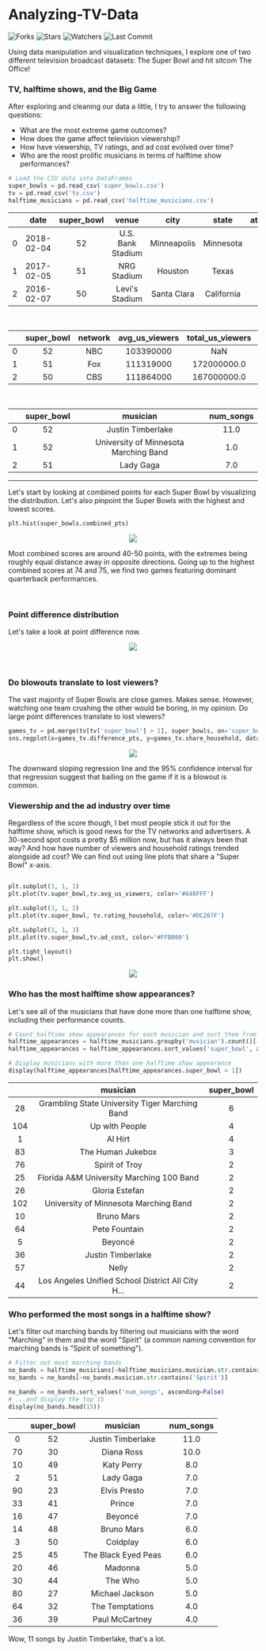 # Analyzing-TV-Data
![Forks](https://img.shields.io/github/forks/shukkkur/Analyzing-TV-Data.svg)
![Stars](https://img.shields.io/github/stars/shukkkur/Analyzing-TV-Data.svg)
![Watchers](https://img.shields.io/github/watchers/shukkkur/Analyzing-TV-Data.svg)
![Last Commit](https://img.shields.io/github/last-commit/shukkkur/Analyzing-TV-Data.svg) 

<p>Using data manipulation and visualization techniques, I explore one of two different television broadcast datasets: The Super Bowl and hit sitcom The Office!</p>


### TV, halftime shows, and the Big Game
After exploring and cleaning our data a little, I try to answer the following questions:
- What are the most extreme game outcomes?
- How does the game affect television viewership?
- How have viewership, TV ratings, and ad cost evolved over time?
- Who are the most prolific musicians in terms of halftime show performances?

```python
# Load the CSV data into DataFrames
super_bowls = pd.read_csv('super_bowls.csv')
tv = pd.read_csv('tv.csv')
halftime_musicians = pd.read_csv('halftime_musicians.csv')
```
|   |    date    | super_bowl |       venue       |     city    |    state   | attendance |      team_winner     | winning_pts |   qb_winner_1  | qb_winner_2 |  coach_winner  |      team_loser      | losing_pts | qb_loser_1 | qb_loser_2 |   coach_loser  | combined_pts | difference_pts |
|:-:|:----------:|:----------:|:-----------------:|:-----------:|:----------:|:----------:|:--------------------:|:-----------:|:--------------:|:-----------:|:--------------:|:--------------------:|:----------:|:----------:|:----------:|:--------------:|:------------:|:--------------:|
| 0 | 2018-02-04 | 52         | U.S. Bank Stadium | Minneapolis | Minnesota  | 67612      | Philadelphia Eagles  | 41          | Nick Foles     | NaN         | Doug Pederson  | New England Patriots | 33         | Tom Brady  | NaN        | Bill Belichick | 74           | 8              |
| 1 | 2017-02-05 | 51         | NRG Stadium       | Houston     | Texas      | 70807      | New England Patriots | 34          | Tom Brady      | NaN         | Bill Belichick | Atlanta Falcons      | 28         | Matt Ryan  | NaN        | Dan Quinn      | 62           | 6              |
| 2 | 2016-02-07 | 50         | Levi's Stadium    | Santa Clara | California | 71088      | Denver Broncos       | 24          | Peyton Manning | NaN         | Gary Kubiak    | Carolina Panthers    | 10         | Cam Newton | NaN        | Ron Rivera     | 34           | 14             |

<br>

|   | super_bowl | network | avg_us_viewers | total_us_viewers | rating_household | share_household | rating_18_49 | share_18_49 | ad_cost |
|:-:|:----------:|:-------:|:--------------:|:----------------:|:----------------:|:---------------:|:------------:|:-----------:|:-------:|
| 0 | 52         | NBC     | 103390000      | NaN              | 43.1             | 68              | 33.4         | 78.0        | 5000000 |
| 1 | 51         | Fox     | 111319000      | 172000000.0      | 45.3             | 73              | 37.1         | 79.0        | 5000000 |
| 2 | 50         | CBS     | 111864000      | 167000000.0      | 46.6             | 72              | 37.7         | 79.0        | 5000000 |

<br>

|   | super_bowl |                musician               | num_songs |
|:-:|:----------:|:-------------------------------------:|:---------:|
| 0 | 52         | Justin Timberlake                     | 11.0      |
| 1 | 52         | University of Minnesota Marching Band | 1.0       |
| 2 | 51         | Lady Gaga                             | 7.0       |

<hr>

<p>Let's start by looking at combined points for each Super Bowl by visualizing the distribution. Let's also pinpoint the Super Bowls with the highest and lowest scores.</p>

```python
plt.hist(super_bowls.combined_pts)
```
<p align="center">
  <img src="https://github.com/shukkkur/Analyzing-TV-Data/blob/fc4a9e703f2055b18a83042c8a01e1d80005e9a7/pics/1.png"/>
</p>


<p>Most combined scores are around 40-50 points, with the extremes being roughly equal distance away in opposite directions. Going up to the highest combined scores at 74 and 75, we find two games featuring dominant quarterback performances.</p>
<br>

### Point difference distribution
<p>Let's take a look at point difference now.</p>

<p align="center">
  <img src="https://github.com/shukkkur/Analyzing-TV-Data/blob/fc4a9e703f2055b18a83042c8a01e1d80005e9a7/pics/dist2.png"/>
</p>

<br>
<h3>Do blowouts translate to lost viewers?</h3>
<p>The vast majority of Super Bowls are close games. Makes sense. However, watching one team crushing the other would be boring, in my opinion. Do large point differences translate to lost viewers?</p>

```python
games_tv = pd.merge(tv[tv['super_bowl'] > 1], super_bowls, on='super_bowl')
sns.regplot(x=games_tv.difference_pts, y=games_tv.share_household, data=games_tv)
```
<p align="center">
  <img src="https://github.com/shukkkur/Analyzing-TV-Data/blob/fc4a9e703f2055b18a83042c8a01e1d80005e9a7/pics/dist3.png"/>
</p>


<p>The downward sloping regression line and the 95% confidence interval for that regression suggest that bailing on the game if it is a blowout is common.</p>

<h3>Viewership and the ad industry over time</h3>

<p>Regardless of the score though, I bet most people stick it out for the halftime show, which is good news for the TV networks and advertisers. A 30-second spot costs a pretty $5 million now, but has it always been that way? And how have number of viewers and household ratings trended alongside ad cost? We can find out using line plots that share a "Super Bowl" x-axis.</p>

```python

plt.subplot(3, 1, 1)
plt.plot(tv.super_bowl,tv.avg_us_viewers, color='#648FFF')

plt.subplot(3, 1, 2)
plt.plot(tv.super_bowl, tv.rating_household, color='#DC267F')

plt.subplot(3, 1, 3)
plt.plot(tv.super_bowl,tv.ad_cost, color='#FFB000')

plt.tight_layout()
plt.show()
```

<p align="center">
  <img src="https://github.com/shukkkur/Analyzing-TV-Data/blob/fc4a9e703f2055b18a83042c8a01e1d80005e9a7/pics/dist4.png"/>
</p>

<h3>Who has the most halftime show appearances?</h3>

<p>Let's see all of the musicians that have done more than one halftime show, including their performance counts.</p>

```python
# Count halftime show appearances for each musician and sort them from most to least
halftime_appearances = halftime_musicians.groupby('musician').count()['super_bowl'].reset_index()
halftime_appearances = halftime_appearances.sort_values('super_bowl', ascending=False)

# Display musicians with more than one halftime show appearance
display(halftime_appearances[halftime_appearances.super_bowl > 1])
```
|     |                      musician                     | super_bowl |
|:---:|:-------------------------------------------------:|:----------:|
|  28 | Grambling State University Tiger Marching Band    | 6          |
| 104 | Up with People                                    | 4          |
|  1  | Al Hirt                                           | 4          |
|  83 | The Human Jukebox                                 | 3          |
|  76 | Spirit of Troy                                    | 2          |
|  25 | Florida A&M University Marching 100 Band          | 2          |
|  26 | Gloria Estefan                                    | 2          |
| 102 | University of Minnesota Marching Band             | 2          |
|  10 | Bruno Mars                                        | 2          |
|  64 | Pete Fountain                                     | 2          |
|  5  | Beyoncé                                           | 2          |
|  36 | Justin Timberlake                                 | 2          |
|  57 | Nelly                                             | 2          |
|  44 | Los Angeles Unified School District All City H... | 2          |

<h3>Who performed the most songs in a halftime show?</h3>

<p>Let's filter out marching bands by filtering out musicians with the word "Marching" in them and the word "Spirit" (a common naming convention for marching bands is "Spirit of something").</p>

```python
# Filter out most marching bands
no_bands = halftime_musicians[~halftime_musicians.musician.str.contains('Marching')]
no_bands = no_bands[~no_bands.musician.str.contains('Spirit')]

no_bands = no_bands.sort_values('num_songs', ascending=False)
# ...and display the top 15
display(no_bands.head(15))
```

|    | super_bowl |       musician      | num_songs |
|:--:|:----------:|:-------------------:|:---------:|
|  0 | 52         | Justin Timberlake   | 11.0      |
| 70 | 30         | Diana Ross          | 10.0      |
| 10 | 49         | Katy Perry          | 8.0       |
|  2 | 51         | Lady Gaga           | 7.0       |
| 90 | 23         | Elvis Presto        | 7.0       |
| 33 | 41         | Prince              | 7.0       | 
| 16 | 47         | Beyoncé             | 7.0       |
| 14 | 48         | Bruno Mars          | 6.0       |
|  3 | 50         | Coldplay            | 6.0       |
| 25 | 45         | The Black Eyed Peas | 6.0       |
| 20 | 46         | Madonna             | 5.0       |
| 30 | 44         | The Who             | 5.0       |
| 80 | 27         | Michael Jackson     | 5.0       |
| 64 | 32         | The Temptations     | 4.0       |
| 36 | 39         | Paul McCartney      | 4.0       |  

<p>Wow, 11 songs by Justin Timberlake, that's a lot.</p>
